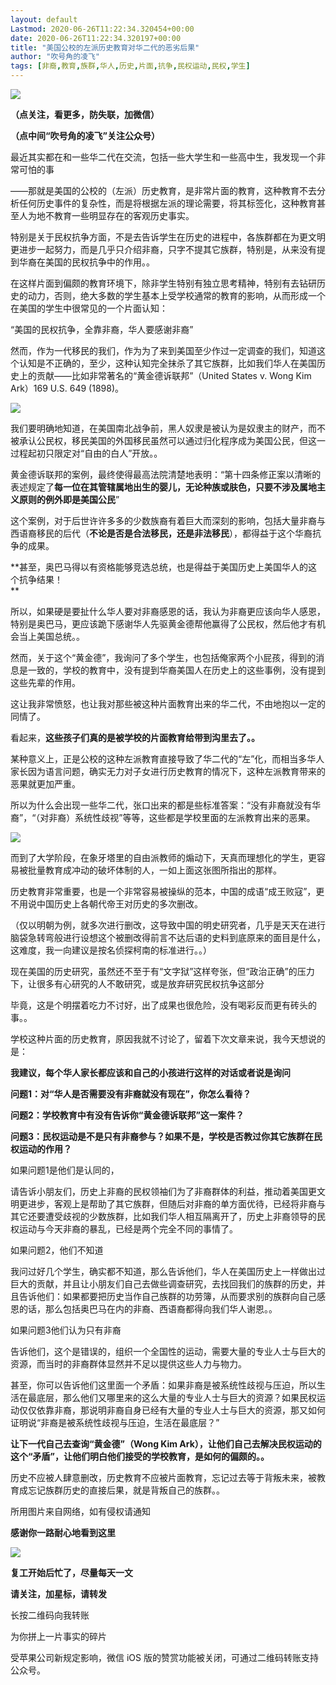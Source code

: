 ```yaml
---
layout: default
Lastmod: 2020-06-26T11:22:34.320454+00:00
date: 2020-06-26T11:22:34.320197+00:00
title: "美国公校的左派历史教育对华二代的恶劣后果"
author: "吹号角的凌飞"
tags: [非裔,教育,族群,华人,历史,片面,抗争,民权运动,民权,学生]
---
```


![](https://images.weserv.nl/?url=https%3A//mmbiz.qpic.cn/mmbiz_gif/cwdQ0rj9ib2U0WK4RxYsnXqdBiajgSUpqIkJZQLKCZfFzgsLEk0YUcEJFej7NAsBG5ibFDMMy61hsuicat0pibBp9HQ/640%3Fwx_fmt%3Dgif)

**（点关注，看更多，防失联，加微信）**

**（点中间“吹号角的凌飞”关注公众号）**

最近其实都在和一些华二代在交流，包括一些大学生和一些高中生，我发现一个非常可怕的事

——那就是美国的公校的（左派）历史教育，是非常片面的教育，这种教育不去分析任何历史事件的复杂性，而是将根据左派的理论需要，将其标签化，这种教育甚至人为地不教育一些明显存在的客观历史事实。

特别是关于民权抗争方面，不是去告诉学生在历史的进程中，各族群都在为更文明更进步一起努力，而是几乎只介绍非裔，只字不提其它族群，特别是，从来没有提到华裔在美国的民权抗争中的作用。。  

在这样片面到偏颇的教育环境下，除非学生特别有独立思考精神，特别有去钻研历史的动力，否则，绝大多数的学生基本上受学校通常的教育的影响，从而形成一个在美国的学生中很常见的一个片面认知：

“美国的民权抗争，全靠非裔，华人要感谢非裔”  

然而，作为一代移民的我们，作为为了来到美国至少作过一定调查的我们，知道这个认知是不正确的，至少，这种认知完全抹杀了其它族群，比如我们华人在美国历史上的贡献——比如非常著名的“黄金德诉联邦”（United States v. Wong Kim Ark）169 U.S. 649 (1898)。  

![](https://images.weserv.nl/?url=https%3A//mmbiz.qpic.cn/mmbiz_jpg/4fyfx1jxxPibHlugMzbZ3fTHRB6EGokOk2Ce7OSOUUfxAq6Vdlg2vF1af4w9NqrIqg7TwPiakjvhUx4dqohzndkA/640%3Fwx_fmt%3Djpeg)

我们要明确地知道，在美国南北战争前，黑人奴隶是被认为是奴隶主的财产，而不被承认公民权，移民美国的外国移民虽然可以通过归化程序成为美国公民，但这一过程起初只限定对“自由的白人”开放。。

黄金德诉联邦的案例，最终使得最高法院清楚地表明：“第十四条修正案以清晰的表述规定了**每一位在其管辖属地出生的婴儿，无论种族或肤色，只要不涉及属地主义原则的例外即是美国公民**”

这个案例，对于后世许许多多的少数族裔有着巨大而深刻的影响，包括大量非裔与西语裔移民的后代（**不论是否是合法移民，还是非法移民**），都得益于这个华裔抗争的成果。

**甚至，奥巴马得以有资格能够竞选总统，也是得益于美国历史上美国华人的这个抗争结果！  
**

所以，如果硬是要扯什么华人要对非裔感恩的话，我认为非裔更应该向华人感恩，特别是奥巴马，更应该跪下感谢华人先驱黄金德帮他赢得了公民权，然后他才有机会当上美国总统。。

然而，关于这个“黄金德”，我询问了多个学生，也包括俺家两个小屁孩，得到的消息是一致的，学校的教育中，没有提到华裔美国人在历史上的这些事例，没有提到这些先辈的作用。  

这让我非常愤怒，也让我对那些被这种片面教育出来的华二代，不由地抱以一定的同情了。  

看起来，**这些孩子们真的是被学校的片面教育给带到沟里去了。。**  

某种意义上，正是公校的这种左派教育直接导致了华二代的“左”化，而相当多华人家长因为语言问题，确实无力对子女进行历史教育的情况下，这种左派教育带来的恶果就更加严重。  

所以为什么会出现一些华二代，张口出来的都是些标准答案：“没有非裔就没有华裔”，“（对非裔）系统性歧视”等等，这些都是学校里面的左派教育出来的恶果。

![](https://images.weserv.nl/?url=https%3A//mmbiz.qpic.cn/mmbiz_jpg/4fyfx1jxxPibicIbYV1dCiakU0O8JTcns6s8ian4vLPx0bBzaEtp7PgJqyWOybljM41wAoibAiaFibiafIz9jYsIL51Qhw/640%3Fwx_fmt%3Djpeg)

而到了大学阶段，在象牙塔里的自由派教师的煽动下，天真而理想化的学生，更容易被批量教育成冲动的破坏体制的人，一如上面这张图所指出的那样。  

历史教育非常重要，也是一个非常容易被操纵的范本，中国的成语“成王败寇”，更不用说中国历史上各朝代帝王对历史的多次删改。

（仅以明朝为例，就多次进行删改，这导致中国的明史研究者，几乎是天天在进行脑袋急转弯般进行设想这个被删改得前言不达后语的史料到底原来的面目是什么，这难度，我一向建议是按名侦探柯南的标准进行。。）

现在美国的历史研究，虽然还不至于有“文字狱”这样夸张，但“政治正确”的压力下，让很多有心研究的人不敢研究，或是放弃研究民权抗争这部分  

毕竟，这是个明摆着吃力不讨好，出了成果也很危险，没有喝彩反而更有砖头的事。。  

学校这种片面的历史教育，原因我就不讨论了，留着下次文章来说，我今天想说的是：  

**我建议，每个华人家长都应该和自己的小孩进行这样的对话或者说是询问**

**问题1：对“华人是否需要没有非裔就没有现在”，你怎么看待？**

**问题2：学校教育中有没有告诉你“黄金德诉联邦”这一案件？**

**问题3：民权运动是不是只有非裔参与？如果不是，学校是否教过你其它族群在民权运动的作用？**

如果问题1是他们是认同的，

请告诉小朋友们，历史上非裔的民权领袖们为了非裔群体的利益，推动着美国更文明更进步，客观上是帮助了其它族群，但随后对非裔的单方面优待，已经将非裔与其它还要遭受歧视的少数族群，比如我们华人相互隔离开了，历史上非裔领导的民权运动与今天非裔的暴乱，已经是两个完全不同的事情了。

如果问题2，他们不知道

我问过好几个学生，确实都不知道，那么告诉他们，华人在美国历史上一样做出过巨大的贡献，并且让小朋友们自己去做些调查研究，去找回我们的族群的历史，并且告诉他们：如果都要把历史当作自己族群的功劳簿，从而要求别的族群向自己感恩的话，那么包括奥巴马在内的非裔、西语裔都得向我们华人谢恩。。  

如果问题3他们认为只有非裔  

告诉他们，这个是错误的，组织一个全国性的运动，需要大量的专业人士与巨大的资源，而当时的非裔群体显然并不足以提供这些人力与物力。

甚至，你可以告诉他们这里面一个矛盾：如果非裔是被系统性歧视与压迫，所以生活在最底层，那么他们又哪里来的这么大量的专业人士与巨大的资源？如果民权运动仅仅依靠非裔，那说明非裔自身已经有大量的专业人士与巨大的资源，那又如何证明说“非裔是被系统性歧视与压迫，生活在最底层？”

**让下一代自己去查询“黄金德”（Wong Kim Ark），让他们自己去解决民权运动的这个“矛盾”，让他们明白他们接受的学校教育，是如何的偏颇的。。**

历史不应被人肆意删改，历史教育不应被片面教育，忘记过去等于背叛未来，被教育成忘记族群历史的直接后果，就是背叛自己的族群。。  

所用图片来自网络，如有侵权请通知

**感谢你一路耐心地看到这里**  

![](https://images.weserv.nl/?url=https%3A//mmbiz.qpic.cn/mmbiz_jpg/4fyfx1jxxPibHlugMzbZ3fTHRB6EGokOkEvCQgBBAibcX6cn0b7iaVdNhAjkfosVE3SoXpmRiazbQwlibUbQNs4tyrQ/640%3Fwx_fmt%3Djpeg)

**复工开始后忙了，尽量每天一文**

**请关注，加星标，请转发**

长按二维码向我转账

为你拼上一片事实的碎片

受苹果公司新规定影响，微信 iOS 版的赞赏功能被关闭，可通过二维码转账支持公众号。

